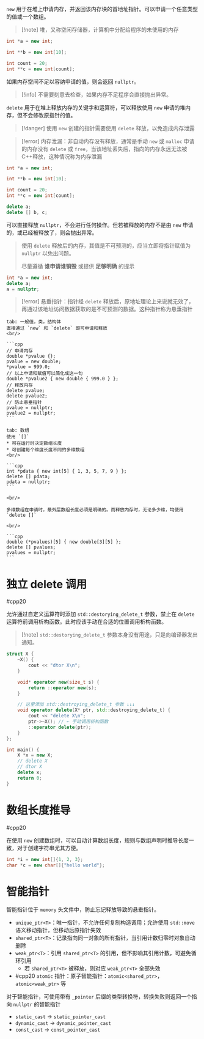 `new` 用于在堆上申请内存，并返回该内存块的首地址指针。可以申请一个任意类型的值或一个数组。

> [!note] 堆，又称空闲存储器，计算机中分配给程序的未使用的内存

```cpp
int *a = new int;

int **b = new int[10];

int count = 20;
int **c = new int[count];
```

如果内存空间不足以容纳申请的值，则会返回 `nullptr`。

> [!info] 不需要刻意去检查，如果内存不足程序会直接抛出异常。

`delete` 用于在堆上释放内存的关键字和运算符，可以释放使用 `new` 申请的堆内存，但不会修改原指针的值。

> [!danger] 使用 `new` 创建的指针需要使用 `delete` 释放，以免造成内存泄露

> [!error] 内存泄漏：非自动内存没有释放，通常是手动 `new` 或 `malloc` 申请的内存没有 `delete` 或 `free`，当该地址丢失后，指向的内存永远无法被 C++释放，这种情况称为内存泄漏

```cpp
int *a = new int;

int **b = new int[10];

int count = 20;
int **c = new int[count];

delete a;
delete [] b, c;
```

可以直接释放 `nullptr`，不会进行任何操作。但若被释放的内存不是由 `new` 申请的，或已经被释放了，则会抛出异常。

> 使用 `delete` 释放后的内存，其值是不可预测的，应当立即将指针赋值为 `nullptr` 以免出问题。
>
> 尽量遵循 **谁申请谁销毁** 或提供 **足够明确** 的提示

```cpp
int *a = new int;
delete a;
a = nullptr;
```

>[!error] 悬垂指针：指针经 `delete` 释放后，原地址理论上来说就无效了，再通过该地址访问数据获取的是不可预测的数据。这种指针称为悬垂指针

````tabs
tab: 一般值，类，结构体
直接通过 `new` 和 `delete` 即可申请和释放
<br/>

```cpp
// 申请内存
double *pvalue {};
pvalue = new double;
*pvalue = 999.0;
// 以上申请和赋值可以简化成这一句
double *pvalue2 { new double { 999.0 } };
// 释放内存
delete pvalue;
delete pvalue2;
// 防止悬垂指针
pvalue = nullptr;
pvalue2 = nullptr;
```

tab: 数组
使用 `[]`
* 可在运行时决定数组长度
* 可创建每个维度长度不同的多维数组
<br/>

```cpp
int *pdata { new int[5] { 1, 3, 5, 7, 9 } };
delete [] pdata;
pdata = nullptr;
```

<br/>

多维数组在申请时，最外层数组长度必须是明确的。而释放内存时，无论多少维，均使用 `delete []`

<br/>

```cpp
double (*pvalues)[5] { new double[3][5] };
delete [] pvalues;
pvalues = nullptr;
```
````
# 独立 delete 调用
#cpp20 

允许通过自定义运算符时添加 `std::destorying_delete_t` 参数，禁止在 `delete` 运算符前调用析构函数。此时应该手动在合适的位置调用析构函数。

> [!note] `std::destorying_delete_t` 参数本身没有用途，只是向编译器发出通知。

```cpp
struct X {
    ~X() {
        cout << "dtor X\n";
    }

    void* operator new(size_t s) {
        return ::operator new(s);
    }

    // 这里添加 std::destroying_delete_t 参数 ↓↓↓
    void operator delete(X* ptr, std::destroying_delete_t) {
        cout << "delete X\n";
        ptr->~X(); // ← 手动调用析构函数
        ::operator delete(ptr);
    }
};

int main() {
    X *x = new X;
    // delete X
    // dtor X
    delete x;
    return 0;
}
```
# 数组长度推导
#cpp20 

在使用 `new` 创建数组时，可以自动计算数组长度，规则与数组声明时推导长度一致，对于创建字符串尤其方便。

```cpp
int *i = new int[]{1, 2, 3};
char *c = new char[]{"hello world"};
```
# 智能指针

智能指针位于 `memory` 头文件中，防止忘记释放导致的悬垂指针。
* `unique_ptr<T>`：唯一指针，不允许任何复制构造调用；允许使用 `std::move` 语义移动指针，但移动后原指针失效
* `shared_ptr<T>`：记录指向同一对象的所有指针，当引用计数归零时对象自动删除
* `weak_ptr<T>`：引用 `shared_ptr<T>` 的引用，但不影响其引用计数，可避免循环引用
    * 若 `shared_ptr<T>` 被释放，则对应 `weak_ptr<T>` 全部失效
* #cpp20 `atomic` 指针：原子智能指针：`atomic<shared_ptr>`，`atomic<weak_ptr>` 等

对于智能指针，可使用带有 `_pointer` 后缀的类型转换符，转换失败则返回一个指向 `nullptr` 的智能指针
* `static_cast` -> `static_pointer_cast`
* `dynamic_cast` -> `dynamic_pointer_cast`
* `const_cast` -> `const_pointer_cast`